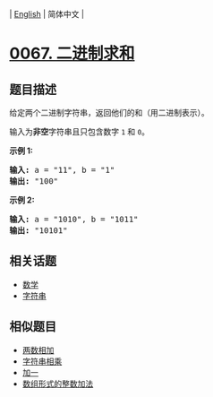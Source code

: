 
| [English](README_EN.md) | 简体中文 |
# [0067. 二进制求和](https://leetcode-cn.com/problems/add-binary/)
## 题目描述
<p>给定两个二进制字符串，返回他们的和（用二进制表示）。</p>

<p>输入为<strong>非空</strong>字符串且只包含数字&nbsp;<code>1</code>&nbsp;和&nbsp;<code>0</code>。</p>

<p><strong>示例&nbsp;1:</strong></p>

<pre><strong>输入:</strong> a = &quot;11&quot;, b = &quot;1&quot;
<strong>输出:</strong> &quot;100&quot;</pre>

<p><strong>示例&nbsp;2:</strong></p>

<pre><strong>输入:</strong> a = &quot;1010&quot;, b = &quot;1011&quot;
<strong>输出:</strong> &quot;10101&quot;</pre>

## 相关话题
- [数学](https://leetcode-cn.com/tag/math)
- [字符串](https://leetcode-cn.com/tag/string)
## 相似题目
- [两数相加](../add-two-numbers/README.md)
- [字符串相乘](../multiply-strings/README.md)
- [加一](../plus-one/README.md)
- [数组形式的整数加法](../add-to-array-form-of-integer/README.md)
